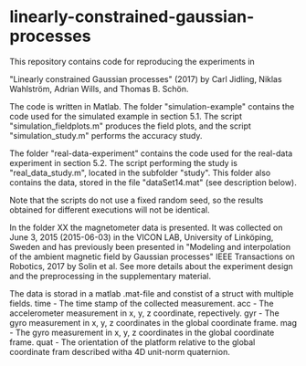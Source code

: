 # linearly-constrained-gaussian-processes

This repository contains code for reproducing the experiments in 

"Linearly constrained Gaussian processes" (2017) by Carl Jidling, Niklas Wahlström, Adrian Wills, and Thomas B. Schön.

The code is written in Matlab. The folder "simulation-example" contains the code used for the simulated example in section 5.1. The script "simulation_fieldplots.m" produces the field plots, and the script "simulation_study.m" performs the accuracy study. 

The folder "real-data-experiment" contains the code used for the real-data experiment in section 5.2. The script performing the study is "real_data_study.m", located in the subfolder "study". This folder also contains the data, stored in the file "dataSet14.mat" (see description below).

Note that the scripts do not use a fixed random seed, so the results obtained for different executions will not be identical.

In the folder XX the magnetometer data is presented. It was collected on June 3, 2015 (2015-06-03) in the VICON LAB, University of Linköping, Sweden and has previously been presented in "Modeling and interpolation of the ambient magnetic field by Gaussian processes" IEEE Transactions on Robotics, 2017 by Solin et al.  See more details about the experiment design and the preprocessing in the supplementary material.

The data is storad in a matlab .mat-file and constist of a struct with multiple fields.
time - The time stamp of the collected measurement.
acc -  The accelerometer measurement in x, y, z coordinate, repectively.
gyr -  The gyro measurement in x, y, z coordinates in the global coordinate frame.
mag -  The gyro measurement in x, y, z coordinates in the global coordinate frame.
quat - The orientation of the platform relative to the global coordinate fram described witha 4D unit-norm quaternion.